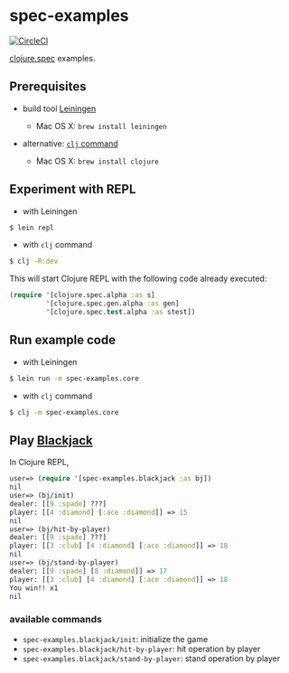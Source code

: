 # spec-examples

[![CircleCI](https://circleci.com/gh/lagenorhynque/spec-examples.svg?style=svg)](https://circleci.com/gh/lagenorhynque/spec-examples)

[clojure.spec](https://clojure.org/guides/spec) examples.

## Prerequisites

- build tool [Leiningen](https://leiningen.org/)
    - Mac OS X: `brew install leiningen`

- alternative: [`clj` command](https://clojure.org/guides/deps_and_cli)
    - Mac OS X: `brew install clojure`

## Experiment with REPL

- with Leiningen

```sh
$ lein repl
```

- with `clj` command

```sh
$ clj -R:dev
```

This will start Clojure REPL with the following code already executed:

```clj
(require '[clojure.spec.alpha :as s]
         '[clojure.spec.gen.alpha :as gen]
         '[clojure.spec.test.alpha :as stest])
```

## Run example code

- with Leiningen

```sh
$ lein run -m spec-examples.core
```

- with `clj` command

```sh
$ clj -m spec-examples.core
```

## Play [Blackjack](https://en.wikipedia.org/wiki/Blackjack)

In Clojure REPL,

```clj
user=> (require '[spec-examples.blackjack :as bj])
nil
user=> (bj/init)
dealer: [[9 :spade] ???]
player: [[4 :diamond] [:ace :diamond]] => 15
nil
user=> (bj/hit-by-player)
dealer: [[9 :spade] ???]
player: [[3 :club] [4 :diamond] [:ace :diamond]] => 18
nil
user=> (bj/stand-by-player)
dealer: [[9 :spade] [8 :diamond]] => 17
player: [[3 :club] [4 :diamond] [:ace :diamond]] => 18
You win!! x1
nil
```
### available commands

- `spec-examples.blackjack/init`: initialize the game
- `spec-examples.blackjack/hit-by-player`: hit operation by player
- `spec-examples.blackjack/stand-by-player`: stand operation by player
